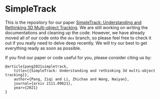 # SimpleTrack

This is the repository for our paper [SimpleTrack: Understanding and Rethinking 3D Multi-object Tracking](https://arxiv.org/abs/2111.09621). We are still working on writing the documentations and cleaning up the code. However, we have already moved all of our code onto the `dev` branch, so please feel free to check it out if you really need to delve deep recently. We will try our best to get everything ready as soon as possible.

If you find our paper or code useful for you, please consider citing us by:
```
@article{pang2021simpletrack,
    title={{SimpleTrack: Understanding and rethinking 3d multi-object tracking}},
    author={Pang, Ziqi and Li, Zhichao and Wang, Naiyan},
    journal={arxiv 2111.09621},
    year={2021}
}
```